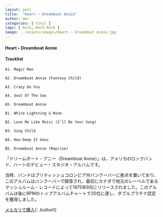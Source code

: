 ```yaml
---
layout: post
title:  "Heart – Dreamboat Annie"
author: mmr
categories: [ Vinyl ]
tags: [ Rock, Hard Rock ]
image: ../assets/images/Heart – Dreamboat Annie.jpg
---
```


#### Heart – Dreamboat Annie

#### Tracklist
```md
A1. Magic Man

A2. Dreamboat Annie (Fantasy Child)

A3. Crazy On You

A4. Soul Of The Sea

A5. Dreamboat Annie

B1. White Lightning & Wine

B2. Love Me Like Music (I'll Be Your Song)

B3. Sing Child

B4. How Deep It Goes

B5. Dreamboat Annie (Reprise)
```

「ドリームボート・アニー（Dreamboat Annie）」は、アメリカのロックバンド、ハートのデビュー・スタジオ・アルバムです。

当時、バンドはブリティッシュコロンビア州バンクーバーに拠点を置いており、このアルバムはバンクーバーで録音され、最初にカナダで地元のレーベルであるマッシュルーム・レコードによって1975年9月にリリースされました。このアルバムは後にRPMのトップアルバムチャートで20位に達し、ダブルプラチナ認定を獲得しました。

[メルカリで購入](https://jp.mercari.com/item/m52698714927){: .button1}

